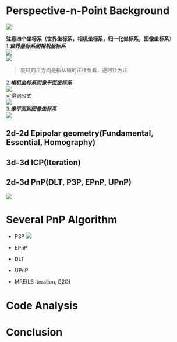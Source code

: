 # Perspective-n-Point Background

![](https://static01.imgkr.com/temp/8daf874c3a954dafb943af9a0211c564.png)

**注意四个坐标系（世界坐标系，相机坐标系，归一化坐标系，图像坐标系**）  
1.***世界坐标系到相机坐标系***  
![](https://static01.imgkr.com/temp/ceffaa0e944340639b44e53f11e32ca1.jpg)  
![](https://static01.imgkr.com/temp/422392e6f55c44ee8a39730a4996dd49.png)
> 旋转的正方向是指从轴的正往负看，逆时针为正   

2.***相机坐标系到像平面坐标系***     
![](https://static01.imgkr.com/temp/220a2ab43f184c8abb8e04d2d2cd52c1.png)  
可得到公式  
![](https://static01.imgkr.com/temp/63ec409eedab480b9deca079d2701642.png)  
3.***像平面到图像坐标系***    
![](https://static01.imgkr.com/temp/48bb4b8417f441b597a624f0e72161ca.png)  



## 2d-2d Epipolar geometry(Fundamental, Essential, Homography)

## 3d-3d ICP(Iteration)

## 2d-3d PnP(DLT, P3P, EPnP, UPnP)

![](https://static01.imgkr.com/temp/e108fe53f6ea4fd3ad32593c1747bd69.png)

# Several PnP Algorithm

- P3P
![](https://static01.imgkr.com/temp/0bf0595b90f24c1e9987cdf7753c0e9b.png)

- EPnP
- DLT
- UPnP
- MRE(LS Iteration, G2O)

# Code Analysis

# Conclusion
